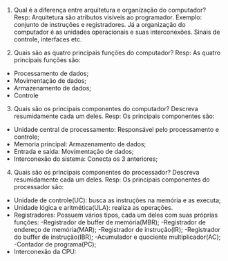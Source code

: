 1. Qual é a diferença entre arquitetura e organização do computador?
Resp: Arquitetura são atributos visíveis ao programador. Exemplo: conjunto de instruções e registradores.
Já a organização do computador é as unidades operacionais e suas interconexões. Sinais de controle, interfaces etc.

2. Quais são as quatro principais funções do computador?
Resp: 
As quatro principais funções são:
- Processamento de dados;
- Movimentação de dados;
- Armazenamento de dados;
- Controle

3. Quais são os principais componentes do computador? Descreva resumidamente cada um deles.
Resp:
Os principais componentes são:
- Unidade central de processamento: Responsável pelo processamento e controle;
- Memoria principal: Armazenamento de dados;
- Entrada e saída: Movimentação de dados;
- Interconexão do sistema: Conecta os 3 anteriores;

4. Quais são os principais componentes do processador? Descreva resumidamente cada um deles.
Resp:
Os principais componentes do processador são:
 - Unidade de controle(UC): busca as instruções na memória e as executa;
 - Unidade lógica e aritmética(ULA): realiza as operações.
 - Registradores: Possuem vários tipos, cada um deles com suas próprias funções:
 -Registrador de buffer de memória(MBR);
 -Registrador de endereço de memória(MAR);
 -Registrador de instrução(IR);
 -Registrador do buffer de instrução(IBR);
 -Acumulador e quociente multiplicador(AC);
 -Contador de programa(PC);
 - Interconexão da CPU: